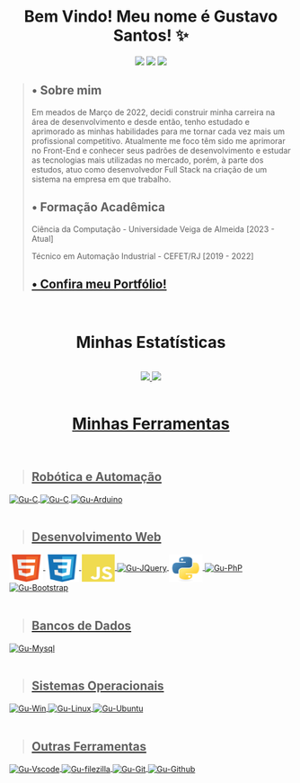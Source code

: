 
<h1 align='center'> Bem Vindo! Meu nome é Gustavo Santos! ✨</h1>

  <div align='center'> 
      <a href = "https://www.linkedin.com/in/gustavo-santos-993436218/" target="_blank"><img src="https://img.shields.io/badge/-LinkedIn-%230077B5?style=for-the-badge&logo=linkedin&logoColor=white" target="_blank"></a> 
    <a href = "mailto:santos.gustavo.of@gmail.com"><img src="https://img.shields.io/badge/-Gmail-%23333?style=for-the-badge&logo=gmail&logoColor=white" target="_blank"></a>
    <img src='https://komarev.com/ghpvc/?username=GustavoOlSantos&color=blue' height="28px">
  </div>
  

> <h2>• Sobre mim</h2>
>
> Em meados de Março de 2022, decidi construir minha carreira na área de desenvolvimento e desde então, tenho estudado e aprimorado as minhas habilidades para me tornar cada vez mais um profissional competitivo. Atualmente me foco têm sido me aprimorar no Front-End e conhecer seus padrões de desenvolvimento e estudar as tecnologias mais utilizadas no mercado, porém, à parte dos estudos, atuo como desenvolvedor Full Stack na criação de um sistema na empresa em que trabalho.
>
> <h2>• Formação Acadêmica</h2>
> 
> Ciência da Computação - Universidade Veiga de Almeida [2023 - Atual]
> 
> Técnico em Automação Industrial - CEFET/RJ [2019 - 2022]
> 
> <h2 text-decoration='none'><a  href="https://gustavosantos.infinityfreeapp.com/" >• Confira meu Portfólio!</a></h2>

<br>

<h1 align='center'>Minhas Estatísticas</h1>

<br>

<div align="center">
  <a href="https://github.com/GustavoOlSantos"> 
  <img height="180em" src="https://github-readme-stats.vercel.app/api?username=GustavoOlSantos&show_icons=true&theme=tokyonight&include_all_commits=true&count_private=true"/>
  <img height="180em" src="https://github-readme-stats.vercel.app/api/top-langs/?username=GustavoOlSantos&layout=compact&langs_count=16&theme=tokyonight" />
</div>

<br>

<h1 align='center'>Minhas Ferramentas</h1>

<br>
  
> <h2>Robótica e Automação</h2>
<div display="inline-block">
  <img align="center" alt="Gu-C" height="50" width="60" src="https://cdn.jsdelivr.net/gh/devicons/devicon/icons/c/c-original.svg">
  <img align="center" alt="Gu-C" height="50" width="60" src="https://cdn.jsdelivr.net/gh/devicons/devicon/icons/cplusplus/cplusplus-original.svg" />
  <img align="center" alt="Gu-Arduino" height="50" width="60" src="https://cdn.jsdelivr.net/gh/devicons/devicon/icons/arduino/arduino-original.svg" />
</div>

<br>

> <h2>Desenvolvimento Web</h2>
<div display="inline-block">
    <img align="center" alt="Gu-HTML" height="50" width="60" src="https://raw.githubusercontent.com/devicons/devicon/master/icons/html5/html5-original.svg">
    <img align="center" alt="Gu-CSS" height="50" width="60" src="https://raw.githubusercontent.com/devicons/devicon/master/icons/css3/css3-original.svg">
    <img align="center" alt="Gu-Js" height="50" width="60" src="https://raw.githubusercontent.com/devicons/devicon/master/icons/javascript/javascript-plain.svg">
    <img align="center" alt="Gu-JQuery" height="50" width="60" src="https://cdn.jsdelivr.net/gh/devicons/devicon/icons/jquery/jquery-original.svg" />
    <img align="center" alt="Gu-Python" height="50" width="60" src="https://raw.githubusercontent.com/devicons/devicon/master/icons/python/python-original.svg">
    <img align="center" alt="Gu-PhP" height="50" width="60" src="https://cdn.jsdelivr.net/gh/devicons/devicon/icons/php/php-original.svg" />
    <img align="center" alt="Gu-Bootstrap" height="50" width="60" src="https://cdn.jsdelivr.net/gh/devicons/devicon/icons/bootstrap/bootstrap-original.svg" />
</div>
  
<br>

> <h2>Bancos de Dados</h2>
  <div display="inline-block">
    <img align="center" alt="Gu-Mysql" height="60" width="70" src="https://cdn.jsdelivr.net/gh/devicons/devicon/icons/mysql/mysql-original-wordmark.svg" />
  </div>
  
<br>

> <h2>Sistemas Operacionais</h2>
<div display="inline-block">
  <img align="center" alt="Gu-Win" height="50" width="60" src="https://cdn.jsdelivr.net/gh/devicons/devicon/icons/windows8/windows8-original.svg" />
  <img align="center" alt="Gu-Linux" height="50" width="60" src="https://cdn.jsdelivr.net/gh/devicons/devicon/icons/linux/linux-original.svg" />
  <img align="center" alt="Gu-Ubuntu" height="50" width="60" src="https://cdn.jsdelivr.net/gh/devicons/devicon/icons/ubuntu/ubuntu-plain.svg" />
</div>

<br>

> <h2> Outras Ferramentas</h2>
<div display="inline-block">
  <img align="center" alt="Gu-Vscode" height="50" width="60" src="https://cdn.jsdelivr.net/gh/devicons/devicon/icons/vscode/vscode-original.svg" />
  <img align="center" alt="Gu-filezilla" height="50" width="60" src="https://cdn.jsdelivr.net/gh/devicons/devicon/icons/filezilla/filezilla-plain.svg" />
  <img align="center" alt="Gu-Git" height="50" width="60" src="https://cdn.jsdelivr.net/gh/devicons/devicon/icons/git/git-original-wordmark.svg" />
  <img align="center" alt="Gu-Github" height="50" width="60" src="https://cdn.jsdelivr.net/gh/devicons/devicon/icons/github/github-original-wordmark.svg" />
</div>
<br>
